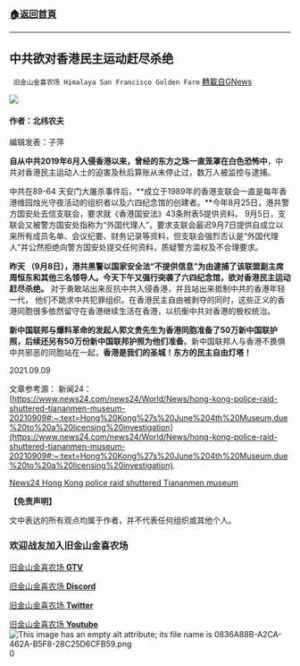 ###  [:house:返回首頁](https://github.com/ourhimalayas/txt)
---


## 中共欲对香港民主运动赶尽杀绝
` 旧金山金喜农场 Himalaya San Francisco Golden Farm` [轉載自GNews](https://gnews.org/zh-hans/1522812/)

![](https://assets.gnews.org/wp-content/uploads/2021/09/33-2-e1631226425861.jpg)
#### 作者：北纬农夫

编辑发表：子萍

**自从中共2019年6月入侵香港以来，曾经的东方之珠一直笼罩在白色恐怖中**，中共对香港民主运动人士的迫害及秋后算账从未停止过，数万人被监控与逮捕。

中共在89-64 天安门大屠杀事件后，**成立于1989年的香港支联会一直是每年香港维园烛光守夜活动的组织者以及六四纪念馆的创建者。**今年8月25日，港共警方国安处去信支联会，要求就《香港国安法》43条附表5提供资料。 9月5日，支联会又被警方国安处指称为“外国代理人”，要求支联会最迟9月7日提供自成立以来所有成员名单、会议纪要、财务记录等资料，但支联会强烈否认是“外国代理人”并公然拒绝向警方国安处提交任何资料，质疑警方滥权及不合理要求。

**昨天 （9月8日），港共黒警以国家安全法“不提供信息”为由逮捕了该联盟副主席周恒东和其他三名领导人。今天下午又强行突袭了六四纪念馆，欲对香港民主运动赶尽杀绝。** 对于勇敢站出来反抗中共入侵香港，并且站出来抵制中共的香港年轻一代， 他们不跪求中共犯罪组织。在香港民主自由被剥夺的同时，这些正义的香港同胞很多依然留守在香港继续生活在香港，以抗衡中共对香港的极权统治。

**新中国联邦与爆料革命的发起人郭文贵先生为香港同胞准备了50万新中国联护照，后续还另有50万份新中国联邦护照为他们准备**。新中国联邦人与香港不畏惧中共邪恶的同胞站在一起，**香港是我们的圣城！东方的民主自由灯塔！**

2021.09.09

文章参考源： 新闻24：[https://www.news24.com/news24/World/News/hong-kong-police-raid-shuttered-tiananmen-museum-20210909#:~:text=Hong%20Kong%27s%20June%204th%20Museum,due%20to%20a%20licensing%20investigation](https://www.news24.com/news24/World/News/hong-kong-police-raid-shuttered-tiananmen-museum-20210909#:~:text=Hong%20Kong%27s%20June%204th%20Museum,due%20to%20a%20licensing%20investigation).

[News24 Hong Kong police raid shuttered Tiananmen museum](https://www.news24.com/news24/World/News/hong-kong-police-raid-shuttered-tiananmen-museum-20210909)



**【免责声明】**

文中表达的所有观点均属于作者，并不代表任何组织或其他个人。

### 欢迎战友加入旧金山金喜农场

[旧金山金喜农场 **GTV**](https://gtv.org/user/5f72d51a0cd82c6bb6a21fd4)

[旧金山金喜农场 **Discord**](https://discord.gg/QQzQ79grEA)

[旧金山金喜农场 **Twitter**](https://twitter.com/sf_himalaya)

[旧金山金喜农场 **Youtube**](https://www.youtube.com/channel/UCHqGgKiTorpar6DADwZjg2w)
![This image has an empty alt attribute; its file name is 0836A88B-A2CA-462A-B5F8-28C25D6CFB59.png](https://assets.gnews.org/wp-content/uploads/2021/08/0836A88B-A2CA-462A-B5F8-28C25D6CFB59.png)
0
